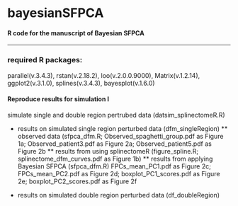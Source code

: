 # bayesianSFPCA
#### R code for the manuscript of Bayesian SFPCA 

***
### required R packages: 
parallel(v.3.4.3), rstan(v.2.18.2), loo(v.2.0.0.9000), Matrix(v.1.2.14), ggplot2(v.3.1.0), splines(v.3.4.3), bayesplot(v.1.6.0)

#### Reproduce results for simulation I 
simulate single and double region pertrubed data (datsim_splinectomeR.R)
* results on simulated single region perturbed data (dfm_singleRegion)
** observed data (sfpca_dfm.R; Observed_spaghetti_group.pdf as Figure 1a; Observed_patient3.pdf as Figure 2a;
Observed_patient5.pdf as Figure 2b
** results from using splinectomeR (figure_spline.R; splinectome_dfm_curves.pdf as Figure 1b)
** results from applying Bayesian SFPCA (sfpca_dfm.R)
FPCs_mean_PC1.pdf as Figure 2c; FPCs_mean_PC2.pdf as Figure 2d; boxplot_PC1_scores.pdf as Figure 2e; 
boxplot_PC2_scores.pdf as Figure 2f 

* results on simulated double region perturbed data (df_doubleRegion)

